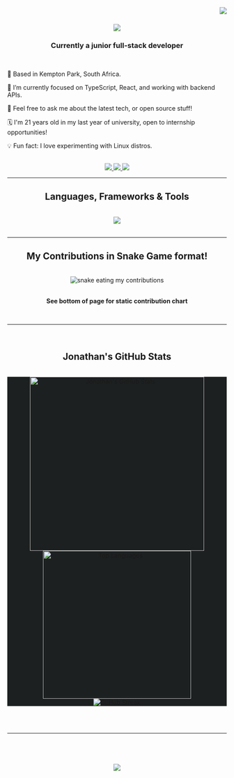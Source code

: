 <img align="right" src="https://visitor-badge.laobi.icu/badge?page_id=jonathan-joubert.jonathan-joubert&format=true"/>

<h1 align="center">
    <img src="https://readme-typing-svg.herokuapp.com/?font=Righteous&size=35&center=true&vCenter=true&width=500&height=70&color=d79921&duration=4000&lines=Hi+I'm+Jonathan+Joubert!;Feel+free+to+squiz!;" />
</h1>

<h3 align="center">Currently a junior full-stack developer</h3>

<br/>

<div align="left">

<p>📍 Based in Kempton Park, South Africa. </p>
<p>🧠 I’m currently focused on TypeScript, React, and working with backend APIs.  </p>
<p>💬 Feel free to ask me about the latest tech, or open source stuff!</p>
<p>🗓️ I'm 21 years old in my last year of university, open to internship opportunities!</p>
<p>💡 Fun fact: I love experimenting with Linux distros.</p>

</div>

<br/>

<div align="center"> 
  <a href="mailto:rjoubert@fibco.co.za" target="_blank">
    <img src="https://img.shields.io/badge/Email-_-blue?style=for-the-badge&logo=maildotru&logoColor=white" />
  </a>
  <a href="https://jjoubert.fibco.co.za" target="_blank">
    <img src="https://img.shields.io/badge/Website-_-blue?style=for-the-badge&logo=google-chrome&logoColor=white" />
  </a>
  <a href="https://www.linkedin.com/in/jr-joubert/" target="_blank">
    <img src="https://img.shields.io/badge/LinkedIn-_-0077B5?style=for-the-badge&logo=linkedin&logoColor=white" />
  </a>
</div>


<hr/>

<h2 align="center">Languages, Frameworks & Tools</h2>
<br/>
<div align="center">
  <img src="https://skillicons.dev/icons?i=html,css,js,react,nodejs,bun,tailwind,bootstrap,python,cs,java,mongodb,mysql,git,github,linux,vscode,wordpress,windows,vscodium,vite,vim,visualstudio,unity,ubuntu,ts,tensorflow,sklearn,replit,regex,redhat,raspberrypi,qt,powershell,postgres,opencv,npm,notion,nginx,netlify,neovim,mint,debian,docker,kali,gtk,flutter,dart,dotnet,bots,blender,bash,arduino,arch,anaconda,androidstudio," /><br>
</div>

<br/>
<hr/>

<div align="center">
  <h2>My Contributions in Snake Game format!</h2>
  <br>
  <img alt="snake eating my contributions" src="https://github.com/jonathan-joubert/jonathan-joubert/blob/output/ocean.gif" />
    <br>
    <br>
    <p align="center">
        <b>See bottom of page for static contribution chart </b>
    </p>
</div>

<br/><hr/><br/>

<h2 align="center">Jonathan's GitHub Stats</h2>
<br>
<div align="center" style="background-color:#1d2021">
    <img src="https://github-readme-stats.vercel.app/api?username=jonathan-joubert&show_icons=true&theme=gruvbox&rank_icon=github&border_radius=10" alt="Jonathan's GitHub Stats" width="400" />
    <img src="https://github-readme-stats.vercel.app/api/top-langs/?username=jonathan-joubert&layout=compact&theme=gruvbox&border_radius=10" alt="Top Languages" width="340" />   
<br>
    <a href="https://git.io/streak-stats"><img src="https://github-readme-streak-stats.herokuapp.com?user=jonathan-joubert&theme=gruvbox" alt="GitHub Streak" /></a>
</div>
 

<br/><br/>
<hr/>
<br/>

<h1 align="center">
    <img src="https://readme-typing-svg.herokuapp.com/?font=Righteous&size=35&center=true&vCenter=true&width=500&height=70&color=d79921&duration=4000&lines=Thank+You!;For+Visiting+My+Profile!;" />
</h1>

<br/>

